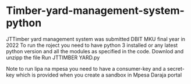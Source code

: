 # Timber-yard-management-system-python
JTTimber yard management system was submitted DBIT MKU final year in 2022
To run the roject you need to have python 3 installed or any latest python version and all the modules as specified in the code.
Downlod and unzipp the  file
Run JTTIMBER YARD.py

Note to run lipa na mpesa you need to have a consumer-key and a secret-key which is provided when you create a sandbox in Mpesa Daraja portal
